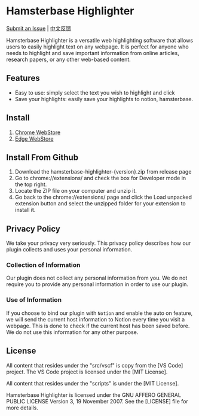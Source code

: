 # Hamsterbase Highlighter

[Submit an Issue](https://github.com/hamsterbase/hamsterbase/issues) | [中文反馈](https://support.qq.com/product/594778)

Hamsterbase Highlighter is a versatile web highlighting software that allows users to easily highlight text on any webpage. It is perfect for anyone who needs to highlight and save important information from online articles, research papers, or any other web-based content.

## Features

- Easy to use: simply select the text you wish to highlight and click
- Save your highlights: easily save your highlights to notion, hamsterbase.

## Install

1. [Chrome WebStore](https://chrome.google.com/webstore/detail/hamsterbase-highlighter/mlcjehmgjhkjejbhbpfejgeeolahhnhc)
2. [Edge WebStore](https://microsoftedge.microsoft.com/addons/detail/ckechbcmcjbpcedjcjbaickjgpfjginj)

## Install From Github

1. Download the hamsterbase-highlighter-{version}.zip from release page
2. Go to chrome://extensions/ and check the box for Developer mode in the top right.
3. Locate the ZIP file on your computer and unzip it.
4. Go back to the chrome://extensions/ page and click the Load unpacked extension button and select the unzipped folder for your extension to install it.

## Privacy Policy

We take your privacy very seriously. This privacy policy describes how our plugin collects and uses your personal information.

### Collection of Information

Our plugin does not collect any personal information from you. We do not require you to provide any personal information in order to use our plugin.

### Use of Information

If you choose to bind our plugin with `Notion` and enable the auto on feature, we will send the current host information to Notion every time you visit a webpage. This is done to check if the current host has been saved before. We do not use this information for any other purpose.

## License

All content that resides under the "src/vscf" is copy from the [VS Code] project. The VS Code project is licensed under the [MIT License].

All content that resides under the "scripts" is under the [MIT License].

Hamsterbase Highlighter is licensed under the GNU AFFERO GENERAL PUBLIC LICENSE Version 3, 19 November 2007. See the [LICENSE] file for more details.
